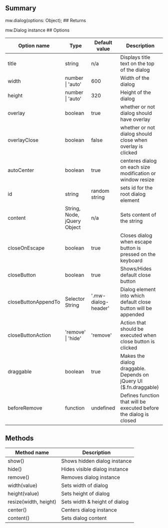 ## Summary 

 mw.dialog(options: Object); ## Returns 

 mw.Dialog instance ## Options 

| Option name                                                        | Type                                                               | Default value                                                      | Description                                                        |
| ------------------------------------------------------------------ | ------------------------------------------------------------------ | ------------------------------------------------------------------ | ------------------------------------------------------------------ |
| title                                                              | string                                                             | n/a                                                                | Displays title text on the top of the dialog                       |
| width                                                              | number \| 'auto'                                                   | 600                                                                | Width of the dialog                                                |
| height                                                             | number \| 'auto'                                                   | 320                                                                | Height of the dialog                                               |
| overlay                                                            | boolean                                                            | true                                                               | whether or not dialog should have overlay                          |
| overlayClose                                                       | boolean                                                            | false                                                              | whether or not dialog should close when overlay is clicked         |
| autoCenter                                                         | boolean                                                            | true                                                               | centeres dialog on each size modification or window resize         |
| id                                                                 | string                                                             | random string                                                      | sets id for the root dialog element                                |
| content                                                            | String, Node, jQuery Object                                        | n/a                                                                | Sets content of the string                                         |
| closeOnEscape                                                      | boolean                                                            | true                                                               | Closes dialog when escape button is pressed on the keyboard        |
| closeButton                                                        | boolean                                                            | true                                                               | Shows/Hides default close button                                   |
| closeButtonAppendTo                                                | Selector String                                                    | '.mw-dialog-header'                                                | Dialog element into which default close button will be appended    |
| closeButtonAction                                                  | 'remove' \| 'hide'                                                 | 'remove'                                                           | Action that should be executed when close button is clicked        |
| draggable                                                          | boolean                                                            | true                                                               | Makes the dialog draggable. Depends on jQuery UI ($.fn.draggable)  |
| beforeRemove                                                       | function                                                           | undefined                                                          | Defines function that will be executed before the dialog is closed |

## Methods

| Method name                   | Description                   |
| ----------------------------- | ----------------------------- |
| show()                        | Shows hidden dialog instance  |
| hide()                        | Hides visible dialog instance |
| remove()                      | Removes dialog instance       |
| width(value)                  | Sets width of dialog          |
| height(value)                 | Sets height of dialog         |
| resize(width, height)         | Sets width & height of dialog |
| center()                      | Centers dialog instance       |
| content()                     | Sets dialog content           |

